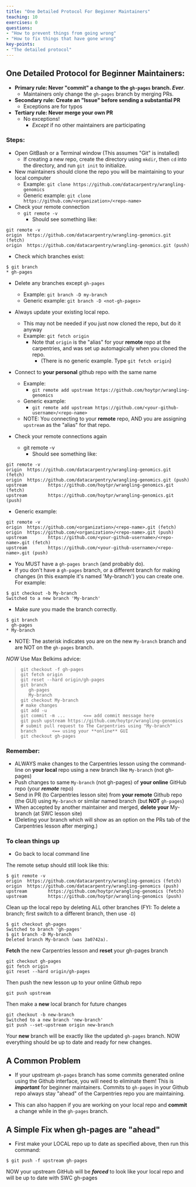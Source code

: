 ```yaml
---
title: "One Detailed Protocol For Beginner Maintainers"
teaching: 10
exercises: 0
questions:
- "How to prevent things from going wrong"
- "How to fix things that have gone wrong"
key-points:
- "The detailed protocol"
---
```


## One Detailed Protocol for Beginner Maintainers: 

- **Primary rule: Never "commit" a change to the `gh-pages` branch. *Ever***.
	- Maintainers only change the `gh-pages` branch by merging PRs.
- **Secondary rule: Create an "Issue" before sending a substantial PR**
	- Exceptions are for typos
- **Tertiary rule: Never merge your own PR**
	- No exceptions!
		- *Except* if no other maintainers are participating

### Steps:

- Open GitBash or a Terminal window (This assumes "Git" is installed)
	- If creating a new repo, create the directory using `mkdir`, then `cd` into the directory, and run `git init` to initialize.
- New maintainers should clone the repo you will be maintaining to your local computer
	- Example: `git clone https://github.com/datacarpentry/wrangling-genomics`
	- Generic example: `git clone https://github.com/<organization>/<repo-name>`
- Check your remote connection
	- `git remote -v`
		- Should see something like:
```
git remote -v
origin  https://github.com/datacarpentry/wrangling-genomics.git (fetch)
origin  https://github.com/datacarpentry/wrangling-genomics.git (push)
```	
- Check which branches exist:

```
$ git branch
* gh-pages
```
- Delete any branches except `gh-pages`
	- Example: `git branch -D my-branch`
	- Generic example: `git branch -D <not-gh-pages>`
		
- Always update your existing local repo.
	- This may not be needed if you just now cloned the repo, but do it anyway
	- Example: `git fetch origin`
		- Note that `origin` is the "alias" for your **remote** repo at the carpentries, and was set up automagically when you cloned the repo.
			- (There is no generic example. Type `git fetch origin`)
- Connect to **your personal** github repo with the same name
	- Example:
		- `git remote add upstream https://github.com/hoytpr/wrangling-genomics`
	- Generic example:
		- `git remote add upstream https://github.com/<your-github-username>/<repo-name>`
	- NOTE: You connecting to your **remote** repo, AND you are assigning  `upstream` as the "alias" for that repo.
- Check your remote connections again
	- git remote -v
		- Should see something like:

```
git remote -v
origin  https://github.com/datacarpentry/wrangling-genomics.git (fetch)
origin  https://github.com/datacarpentry/wrangling-genomics.git (push)
upstream        https://github.com/hoytpr/wrangling-genomics.git (fetch)
upstream        https://github.com/hoytpr/wrangling-genomics.git (push)
```	
   - Generic example:

```
git remote -v
origin  https://github.com/<organization>/<repo-name>.git (fetch)
origin  https://github.com/<organization>/<repo-name>.git (push)
upstream        https://github.com/<your-github-username>/<repo-name>.git (fetch)
upstream        https://github.com/<your-github-username>/<repo-name>.git (push)
```	

<!--

- Setup the remote "origin" to a Carpentries repo, for example the "wrangling-genomics"

`git remote add origin https://github.com/datacarpentry/wrangling-genomics`

- check the remote origin is correct

```
git remote -v
origin  https://github.com/datacarpentry/wrangling-genomics.git (fetch)
origin  https://github.com/datacarpentry/wrangling-genomics.git (push)
```

- Setup the remote "upstream" as **your** remote GitHub repo

`git remote add upstream https://github.com/hoytpr/wrangling-genomics`

- check the remote upstream is correct

```
git remote -v
origin  https://github.com/datacarpentry/wrangling-genomics.git (fetch)
origin  https://github.com/datacarpentry/wrangling-genomics.git (push)
upstream        https://github.com/hoytpr/wrangling-genomics.git (fetch)
upstream        https://github.com/hoytpr/wrangling-genomics.git (push)

```

- Make sure you have a "gh-pages" branch and a branch for making changes and PRs

```
$ git branch
* gh-pages
  My-branch
```

-->

- You MUST have a `gh-pages branch` (and probably do). 
- If you don't have a `gh-pages` branch, or a different branch for making changes (in this example it's named 'My-branch') you can create one. For example:

```
$ git checkout -b My-branch
Switched to a new branch 'My-branch'
```

- Make *sure* you made the branch correctly.

```
$ git branch
  gh-pages
* My-branch
```

- NOTE: The asterisk indicates you are on the new `My-branch` branch and are NOT on the `gh-pages` branch.

_*NOW*_ Use Max Belkims advice:

> ```
> git checkout -f gh-pages
> git fetch origin
> git reset --hard origin/gh-pages
> git branch
>    gh-pages
>    My-branch
> git checkout My-branch
> # make changes
> git add -u
> git commit -m ...       <== add commit message here
> git push upstream https://github.com/hoytpr/wrangling-genomics
> # submit pull request to The Carpentries using "My-branch" branch      <== using your **online** GUI
> git checkout gh-pages
> ```

### Remember:
- ALWAYS make changes to the Carpentries lesson using the command-line on **your local** repo using a new branch like `My-branch` (not gh-pages)
- Push changes to same `My-branch` (not gh-pages) of **your online** GitHub repo (your ***remote*** repo)
- Send in PR (to Carpentries lesson site) from **your remote** Github repo (the GUI) using `My-branch` or similar named branch (but **NOT** `gh-pages`)
- When accepted by another maintainer and merged, **delete your** My-branch (at SWC lesson site)
- (Deleting your branch which will show as an option on the PRs tab of the Carpentries lesson after merging.)

### To clean things up
- Go back to local command line

The remote setup should still look like this:

```
$ git remote -v
origin  https://github.com/datacarpentry/wrangling-genomics (fetch)
origin  https://github.com/datacarpentry/wrangling-genomics (push)
upstream        https://github.com/hoytpr/wrangling-genomics (fetch)
upstream        https://github.com/hoytpr/wrangling-genomics (push)
```

Clean up the local repo by deleting ALL other branches (FYI: To delete a branch; first switch to a different branch, then use `-D`)

```
$ git checkout gh-pages
Switched to branch 'gh-pages'
$ git branch -D My-branch
Deleted branch My-branch (was 3a0742a).
```

**Fetch** the new Carpentries lesson and **reset** your gh-pages branch

```
git checkout gh-pages
git fetch origin
git reset --hard origin/gh-pages
```

Then push the new lesson up to your online Github repo

`git push upstream`

Then make a **new** local branch for future changes
```
git checkout -b new-branch
Switched to a new branch 'new-branch'
git push --set-upstream origin new-branch
```

Your **new** branch will be exactly like the updated `gh-pages` branch. 
NOW everything should be up to date and ready for new changes. 

## A Common Problem <a name="wrong-ahead"></a>

- If your upstream `gh-pages` branch has some commits generated online using the Github interface, you will need to eliminate them! This is ***important*** for beginner maintainers. Commits to `gh-pages` in your Github repo always stay "ahead" of the Carpentries repo you are maintaining.

- This can also happen if you are working on your local repo and **commit** a change while in the `gh-pages` branch. 

<!--

This is also why contributors should submit PRs without using the gh-pages branch.
Until you are able to easily render your sites locally using Jekyll, it is ***best to use a new branch for every commit***. This is why:

-->

## A Simple Fix when gh-pages are "ahead" 

- First make your LOCAL repo up to date as specified above, then run this command: 

`$ git push -f upstream gh-pages`

NOW your upstream GitHub will be ***forced*** to look like your local repo and
will be up to date with SWC gh-pages
